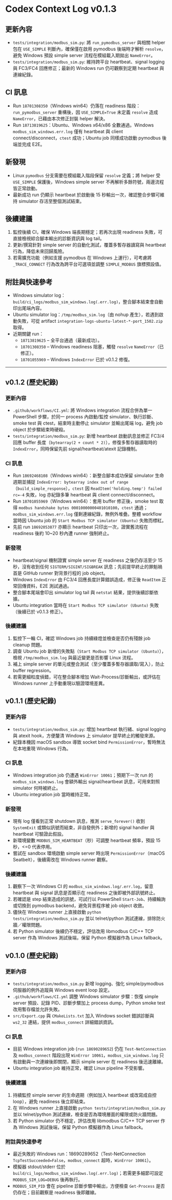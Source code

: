 # Codex Context Log v0.1.3

## 更新內容
- `tests/integration/modbus_sim.py`: 將 `run_pymodbus_server` 與相關 helper 包在 `USE_SIMPLE` 判斷內，確保僅在啟用 pymodbus 後端時才解析 `resolve`，避免 Windows 預設 simple server 流程在模組載入期拋出 `NameError`。
- `tests/integration/modbus_sim.py`: 維持跨平台 heartbeat、signal logging 與 FC3/FC4 回應修正；最新的 Windows run 仍可觀察到定期 heartbeat 與連線紀錄。

## CI 訊息
- Run `18701308350`（Windows win64）仍落在 readiness 階段：`run_pymodbus_server` 重構後，因 `USE_SIMPLE=True` 未定義 `resolve` 造成 `NameError`，已藉由本次修正封裝 helper 解決。
- Run `18713819625`：Ubuntu、Windows x64/x86 全數通過。Windows `modbus_sim_windows.err.log` 僅有 heartbeat 與 client connect/disconnect，`ctest` 成功；Ubuntu job 同樣成功啟動 pymodbus 後端並完成 E2E。

## 新發現
- Linux `pymodbus` 分支需要在模組載入階段保留 `resolve` 定義；將 helper 受 `USE_SIMPLE` 保護後，Windows simple server 不再解析多餘符號，兩邊流程皆正常啟動。
- 最新成功 run 仍顯示 heartbeat 於啟動後 15 秒輸出一次，確認整合步驟可維持 simulator 存活至整個測試結束。

## 後續建議
1. 監控後續 CI，確保 Windows 端長期穩定；若再次出現 readiness 失敗，可直接檢視綜合腳本輸出的診斷資訊與 log tail。
2. 更新/撰寫針對 simple server 的自動化測試，覆蓋多暫存器讀寫與 heartbeat 行為，降低未來回歸風險。
3. 若需擴充功能（例如支援 pymodbus 在 Windows 上運行），可考慮將 `_TRACE_CONNECT` 行為改為跨平台可選項並調整 `SIMPLE_MODBUS` 旗標預設值。

## 附註與快速參考
- Windows simulator log：`build/ci_logs/modbus_sim_windows.log(.err.log)`，整合腳本結束會自動印出尾端內容。
- Ubuntu simulator log：`/tmp/modbus_sim.log`（由 nohup 產生），若遇到啟動失敗，可從 artifact `integration-logs-ubuntu-latest-*-port_1502.zip` 取得。
- 近期關鍵 run：
  - `18713819625` – 全平台通過（最新成功）。
  - `18701308350` – Windows readiness 阻塞，觸發 `resolve` `NameError`（已修正）。
  - `18701055969` – Windows `IndexError` 已於 v0.1.2 修復。

---
## v0.1.2 (歷史紀錄)

### 更新內容
- `.github/workflows/CI.yml`: 將 Windows integration 流程合併為單一 PowerShell 步驟，於同一 process 內啟動/監控 simulator、執行診斷、smoke test 與 ctest，結束時主動停止 simulator 並輸出尾端 log，避免 job object 於步驟結束時硬殺。
- `tests/integration/modbus_sim.py`: 新增 heartbeat 啟動訊息並修正 FC3/4 回應 buffer 長度（`bytearray(2 + count * 2)`），修復多暫存器讀取時的 `IndexError`，同時保留先前 signal/heartbeat/atexit 記錄機制。

### CI 訊息
- Run `18692468108`（Windows win64）：新整合腳本成功保留 simulator 生命週期並捕捉 `IndexError: bytearray index out of range`（`build_simple_response`），`ctest` 因 `ReadItem('holding.temp') failed rc=-4` 失敗，log 亦紀錄多筆 heartbeat 與 client connect/disconnect。
- Run `18701055969`（Windows win64）：套用 buffer 修正後，smoke test 取得 `modbus handshake bytes 00010000000401010100`，`ctest` 通過；`modbus_sim_windows.err.log` 僅剩連線紀錄，無例外堆疊。整體 workflow 當時因 Ubuntu job 的 `Start Modbus TCP simulator (Ubuntu)` 失敗而標紅。
- 先前 run `18692053877` 亦顯示 heartbeat 只印出一次，證實舊流程在 readiness 後約 10~20 秒內遭 runner 強制終止。

### 新發現
- heartbeat/signal 機制證實 simple server 在 readiness 之後仍存活至少 15 秒，沒有收到任何 `SIGTERM/SIGINT/SIGBREAK` 訊息；先前提早終止的罪魁禍首是 GitHub runner 對背景行程的 job object。
- Windows `IndexError` 由 FC3/4 回應長度計算錯誤造成，修正後 `ReadItem` 正常回傳資料，E2E 測試通過。
- 整合腳本尾端會印出 simulator log tail 與 `netstat` 結果，提供後續診斷依據。
- Ubuntu integration 當時在 `Start Modbus TCP simulator (Ubuntu)` 失敗（後續已於 v0.1.3 修正）。

### 後續建議
1. 監控下一輪 CI，確認 Windows job 持續綠燈並檢查是否仍有殘餘 job cleanup 問題。
2. 調查 Ubuntu job 新增的失敗點（`Start Modbus TCP simulator (Ubuntu)`），檢視 `/tmp/modbus_sim.log` 與最近變更是否影響 Linux 流程。
3. 補上 simple server 的單元或整合測試（至少覆蓋多暫存器讀取/寫入），防止 buffer regression。
4. 若需更細粒度偵錯，可在整合腳本增加 Wait-Process/診斷輸出，或評估在 Windows runner 上手動重現以驗證環境差異。

## v0.1.1 (歷史紀錄)

### 更新內容
- `tests/integration/modbus_sim.py`: 增加 heartbeat 執行緒、signal logging 與 atexit hook，方便釐清 Windows 上 simulator 提早終止的觸發來源。
- 紀錄本機因 macOS sandbox 導致 socket bind `PermissionError`，暫時無法在本地重現 Windows 行為。

### CI 訊息
- Windows integration job 仍遭遇 `WinError 10061`；預期下一次 run 的 `modbus_sim_windows.log` 會額外輸出 signal/heartbeat 訊息，可用來對照 simulator 何時被終止。
- Ubuntu integration job 當時維持正常。

### 新發現
- 現有 log 僅看到正常 shutdown 訊息，推測 `serve_forever()` 收到 `SystemExit` 或類似訊號而結束，非自發例外；新增的 signal handler 與 heartbeat 可驗證此假設。
- 新環境變數 `MODBUS_SIM_HEARTBEAT`（秒）可調整 heartbeat 頻率，預設 15 秒，<=0 代表停用。
- 嘗試在 sandbox 環境啟動 simple server 時出現 `PermissionError`（macOS Seatbelt），後續需改在 Windows runner 觀察。

### 後續建議
1. 觀察下一次 Windows CI 的 `modbus_sim_windows.log/.err.log`，留意 heartbeat 與 signal 訊息是否顯示在 readiness 之後即被外部訊號終止。
2. 若確認是 step 結束造成的訊號，可試行以 PowerShell `Start-Job`、持續輪詢或切換到 pymodbus backend，避免背景程序被 job object 收斂。
3. 儘快在 Windows runner 上直接啟動 `python tests/integration/modbus_sim.py` 並以 telnet/python 測試連線，排除防火牆／權限問題。
4. 若 Python simulator 後續仍不穩定，評估改用 libmodbus C/C++ TCP server 作為 Windows 測試後端，保留 Python 模擬器作為 Linux fallback。

## v0.1.0 (歷史紀錄)

### 更新內容
- `tests/integration/modbus_sim.py` 新增 logging、強化 simple/pymodbus 伺服器的例外追蹤與 Windows event loop 設定。
- `.github/workflows/CI.yml` 調整 Windows simulator 步驟：恢復 simple server 預設、記錄 PID、診斷步驟加上 process dump，Python smoke test 改用暫存檔並允許失敗。
- `src/Export.cpp` 與 `CMakeLists.txt` 加入 Windows socket 錯誤診斷與 `ws2_32` 連結，提供 `modbus_connect` 詳細錯誤資訊。

### CI 訊息
- 目前 Windows integration job (`run 18690289652`) 仍在 `Test-NetConnection` 及 `modbus_connect` 階段出現 `WinError 10061`，`modbus_sim_windows.log` 只有啟動與一次連線後即關閉，顯示 simple server 在 readiness 後迅速離線。
- Ubuntu integration job 維持正常，確認 Linux pipeline 不受影響。

### 後續建議
1. 持續監控 simple server 的生命週期（例如加入 heartbeat 或改寫成自控 loop），避免 readiness 後立即結束。
2. 在 Windows runner 上直接啟動 `python tests/integration/modbus_sim.py` 並以 telnet/python 測試連線，檢查是否為環境層面的權限或防火牆問題。
3. 若 Python simulator 仍不穩定，評估改用 libmodbus C/C++ TCP server 作為 Windows 測試後端，保留 Python 模擬器作為 Linux fallback。

### 附註與快速參考
- 最近失敗的 Windows run：18690289652（Test-NetConnection `TcpTestSucceeded=False`，`modbus_connect` 超時，`WinError 10061`）。
- 模擬器 stdout/stderr 位於 `build/ci_logs/modbus_sim_windows.log(.err.log)`；若需更多細節可設定 `MODBUS_SIM_LOG=DEBUG` 後再執行。
- `MODBUS_SIM_PID` 會在 pipeline 診斷步驟中輸出，方便檢查 `Get-Process` 是否仍存在；目前觀察是 readiness 後即離線。
